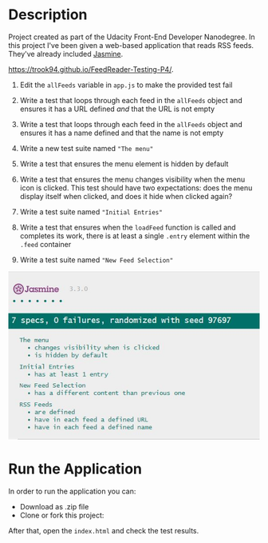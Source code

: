 # Description
Project created as part of the Udacity Front-End Developer Nanodegree.
In this project I've been given a web-based application that reads RSS feeds. They've already included [Jasmine](http://jasmine.github.io/).


https://trook94.github.io/FeedReader-Testing-P4/.



1. Edit the `allFeeds` variable in `app.js` to make the provided test fail

2. Write a test that loops through each feed in the `allFeeds` object and ensures it has a URL defined _and_ that the URL is not empty

3. Write a test that loops through each feed in the `allFeeds` object and ensures it has a name defined and that the name is not empty

4. Write a new test suite named `"The menu"`

5. Write a test that ensures the menu element is hidden by default

6. Write a test that ensures the menu changes visibility when the menu icon is clicked. This test should have two expectations: does the menu display itself when clicked, and does it hide when clicked again?

7. Write a test suite named `"Initial Entries"`

8. Write a test that ensures when the `loadFeed` function is called and completes its work, there is at least a single `.entry` element within the `.feed` container
  
9. Write a test suite named `"New Feed Selection"`





<img src="img\jasmine.JPG">

# Run the Application
In order to run the application you can:
* Download as .zip file
* Clone or fork this project:

After that, open the `index.html` and check the test results.
